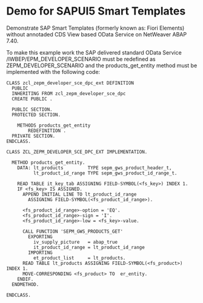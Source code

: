 # Demo for SAPUI5 Smart Templates 
Demonstrate SAP Smart Templates (formerly known as: Fiori Elements) without annotaded CDS View based OData Service on NetWeaver ABAP 7.40.

To make this example work the SAP delivered standard OData Service /IWBEP/EPM_DEVELOPER_SCENARIO must be redefined as ZEPM_DEVELOPER_SCENARIO and the products_get_entity method must be implemented with the following code:

```
CLASS zcl_zepm_developer_sce_dpc_ext DEFINITION
  PUBLIC
  INHERITING FROM zcl_zepm_developer_sce_dpc
  CREATE PUBLIC .

  PUBLIC SECTION.
  PROTECTED SECTION.

    METHODS products_get_entity
        REDEFINITION .
  PRIVATE SECTION.
ENDCLASS.

CLASS ZCL_ZEPM_DEVELOPER_SCE_DPC_EXT IMPLEMENTATION.

  METHOD products_get_entity.
    DATA: lt_products         TYPE sepm_gws_product_header_t,
          lt_product_id_range TYPE sepm_gws_product_id_range_t.

    READ TABLE it_key_tab ASSIGNING FIELD-SYMBOL(<fs_key>) INDEX 1.
    IF <fs_key> IS ASSIGNED.
      APPEND INITIAL LINE TO lt_product_id_range
        ASSIGNING FIELD-SYMBOL(<fs_product_id_range>).

      <fs_product_id_range>-option = 'EQ'.
      <fs_product_id_range>-sign = 'I'.
      <fs_product_id_range>-low = <fs_key>-value.

      CALL FUNCTION 'SEPM_GWS_PRODUCTS_GET'
        EXPORTING
          iv_supply_picture   = abap_true
          it_product_id_range = lt_product_id_range
        IMPORTING
          et_product_list     = lt_products.
      READ TABLE lt_products ASSIGNING FIELD-SYMBOL(<fs_product>) INDEX 1.
      MOVE-CORRESPONDING <fs_product> TO  er_entity.
    ENDIF.
  ENDMETHOD.

ENDCLASS.
```
